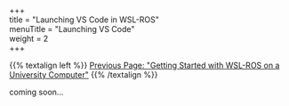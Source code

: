 +++  
title = "Launching VS Code in WSL-ROS"  
menuTitle = "Launching VS Code"  
weight = 2  
+++

{{% textalign left %}}
[<i class="fas fa-solid fa-arrow-left"></i> Previous Page: "Getting Started with WSL-ROS on a University Computer"](/wsl-ros/getting-started)
{{% /textalign %}}

coming soon...